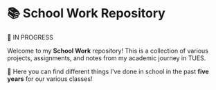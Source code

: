 # 📚 School Work Repository
🔴 IN PROGRESS

Welcome to my **School Work** repository! This is a collection of various projects, assignments, and notes from my academic journey in TUES. 

📝 Here you can find different things I've done in school in the past **five years** for our various classes!
